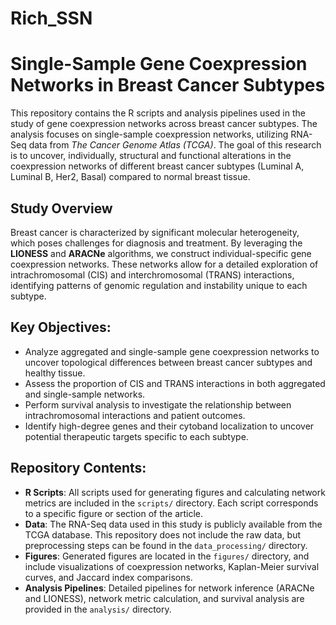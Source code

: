 # Rich_SSN

# Single-Sample Gene Coexpression Networks in Breast Cancer Subtypes

This repository contains the R scripts and analysis pipelines used in the study of gene coexpression networks across breast cancer subtypes. The analysis focuses on single-sample coexpression networks, utilizing RNA-Seq data from *The Cancer Genome Atlas (TCGA)*. The goal of this research is to uncover, individually, structural and functional alterations in the coexpression networks of different breast cancer subtypes (Luminal A, Luminal B, Her2, Basal) compared to normal breast tissue.

## Study Overview
Breast cancer is characterized by significant molecular heterogeneity, which poses challenges for diagnosis and treatment. By leveraging the **LIONESS** and **ARACNe** algorithms, we construct individual-specific gene coexpression networks. These networks allow for a detailed exploration of intrachromosomal (CIS) and interchromosomal (TRANS) interactions, identifying patterns of genomic regulation and instability unique to each subtype.

## Key Objectives:
- Analyze aggregated and single-sample gene coexpression networks to uncover topological differences between breast cancer subtypes and healthy tissue.
- Assess the proportion of CIS and TRANS interactions in both aggregated and single-sample networks.
- Perform survival analysis to investigate the relationship between intrachromosomal interactions and patient outcomes.
- Identify high-degree genes and their cytoband localization to uncover potential therapeutic targets specific to each subtype.

## Repository Contents:
- **R Scripts**: All scripts used for generating figures and calculating network metrics are included in the `scripts/` directory. Each script corresponds to a specific figure or section of the article.
- **Data**: The RNA-Seq data used in this study is publicly available from the TCGA database. This repository does not include the raw data, but preprocessing steps can be found in the `data_processing/` directory.
- **Figures**: Generated figures are located in the `figures/` directory, and include visualizations of coexpression networks, Kaplan-Meier survival curves, and Jaccard index comparisons.
- **Analysis Pipelines**: Detailed pipelines for network inference (ARACNe and LIONESS), network metric calculation, and survival analysis are provided in the `analysis/` directory.

